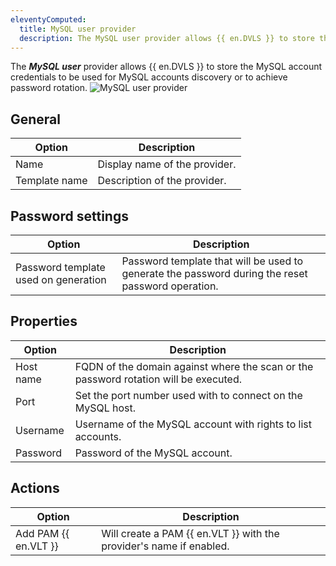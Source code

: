 ```yaml
---
eleventyComputed:
  title: MySQL user provider
  description: The MySQL user provider allows {{ en.DVLS }} to store the MySQL account credentials to be used for MySQL accounts discovery or to achieve password rotation.
---
```

The ***MySQL user*** provider allows {{ en.DVLS }} to store the MySQL account credentials to be used for MySQL accounts discovery or to achieve password rotation.
![MySQL user provider](https://cdnweb.devolutions.net/docs/docs_en_server_ServerOp8092.png)

## General
| Option        | Description                   |
|---------------|-------------------------------|
| Name          | Display name of the provider. |
| Template name | Description of the provider.  |

## Password settings
| Option                              | Description                                                                                        |
|-------------------------------------|----------------------------------------------------------------------------------------------------|
| Password template used on generation| Password template that will be used to generate the password during the reset password operation.  |

## Properties
| Option   | Description                                                                          |
|----------|--------------------------------------------------------------------------------------|
| Host name| FQDN of the domain against where the scan or the password rotation will be executed. |
| Port     | Set the port number used with to connect on the MySQL host.                          |
| Username | Username of the MySQL account with rights to list accounts.                          |
| Password | Password of the MySQL account.                                                       |

## Actions
| Option               | Description                                                           |
|----------------------|-----------------------------------------------------------------------|
| Add PAM {{ en.VLT }} | Will create a PAM {{ en.VLT }} with the provider's name if enabled.   |
